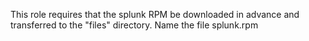 This role requires that the splunk RPM be downloaded in advance and transferred to the "files" directory. Name the file splunk.rpm